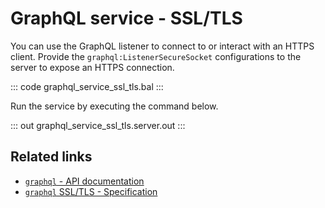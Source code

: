 # GraphQL service - SSL/TLS

You can use the GraphQL listener to connect to or interact with an HTTPS client. Provide the `graphql:ListenerSecureSocket` configurations to the server to expose an HTTPS connection.

::: code graphql_service_ssl_tls.bal :::

Run the service by executing the command below.

::: out graphql_service_ssl_tls.server.out :::

## Related links
- [`graphql` - API documentation](https://lib.ballerina.io/ballerina/graphql/latest)
- [`graphql` SSL/TLS - Specification](/spec/graphql/#1121-ssltls)
